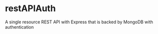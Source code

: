 # restAPIAuth

A single resource REST API with Express that is backed by MongoDB with authentication
